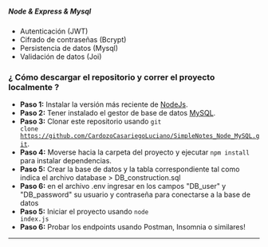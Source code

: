 
#####  Node & Express & Mysql

* Autenticación (JWT)
* Cifrado de contraseñas (Bcrypt)
* Persistencia de datos (Mysql)
* Validación de datos (Joi)

### ¿ Cómo descargar el repositorio y correr el proyecto localmente ? 
* **Paso 1:** Instalar la versión más reciente de [NodeJs](https://nodejs.org/es/).
* **Paso 2:** Tener instalado el gestor de base de datos [MySQL](https://www.mysql.com/).
* **Paso 3:** Clonar este repositorio usando <code>git clone https://github.com/CardozoCasariegoLuciano/SimpleNotes_Node_MySQL.git</code>.
* **Paso 4:** Moverse hacia la carpeta del proyecto y ejecutar <code>npm install</code> para instalar dependencias.
*  **Paso 5:**  Crear la base de datos y la tabla correspondiente tal como indica el archivo 
database > DB_construction.sql
*  **Paso 6:**  en el archivo .env ingresar en los campos "DB_user" y "DB_password" su usuario y contraseña para conectarse a la base de datos
* **Paso 5:** Iniciar el proyecto usando <code>node index.js</code>
* **Paso 6:** Probar los endpoints usando Postman, Insomnia o similares!

___
